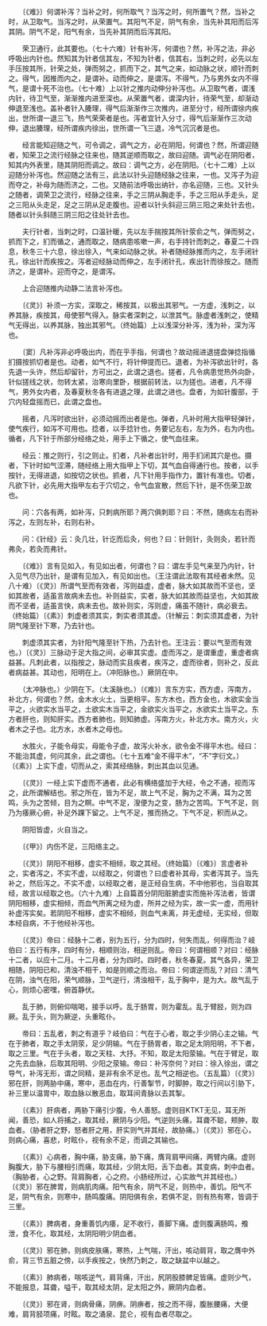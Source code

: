 <!-- { "loadSidebar": true } -->
　　〔《难》〕何谓补泻？当补之时，何所取气？当泻之时，何所置气？然，当补之时，从卫取气。当泻之时，从荣置气。其阳气不足，阴气有余，当先补其阳而后泻其阴。阴气不足，阳气有余，当先补其阴而后泻其阳。

　　荣卫通行，此其要也。（七十六难）针有补泻，何谓也？然，补泻之法，非必呼吸出内针也。然知其为针者信其左，不知为针者，信其右，当刺之时，必先以左手压按其所，针荣之处，弹而努之，抓而下之，其气之来，如动脉之状，顺针而刺之。得气，因推而内之，是谓补。动而伸之，是谓泻。不得气，乃与男外女内不得气，是谓十死不治也。（七十难）上以针之推内动伸分补泻也。从卫取气者，谓浅内针，待卫气至，渐渐推内进至深也。从荣置气者，谓深内针，待荣气至，却渐动伸退至浅也。盖补者针入腠理，得气后渐渐作三次推内，进至分寸，经所谓徐内疾出，世所谓一退三飞，热气荣荣者是也。泻者宜针入分寸，得气后渐渐作三次动伸，退出腠理，经所谓疾内徐出，世所谓一飞三退，冷气沉沉者是也。

　　经言能知迎随之气，可令调之，调气之方，必在阴阳，何谓也？然，所谓迎随者，知荣卫之流行经脉之往来也，随其逆顺而取之，故曰迎随。调气必在阴阳者，知其内外表里，随其阴阳而调之。故曰：调气之方，必在阴阳。（七十二难）上以迎随分补泻也。然迎随之法有三，此法以针头迎随经脉之往来，一也。又泻子为迎而夺之，补母为随而济之，二也。又随前法呼吸出纳针，亦名迎随，三也。又针头之随者，调荣卫之流行，经脉之往来，手之三阴从胸走手，手之三阳从手走头，足之三阳从头走足，足之三阴从足走腹也。迎者以针头斜迎三阴三阳之来处针去也，随者以针头斜随三阴三阳之往处针去也。

　　夫行针者，当刺之时，口温针暖，先以左手揣按其所针荥俞之气，弹而努之，抓而下之，扪而循之，通而取之，随病患咳嗽一声，右手持针而刺之，春夏二十四息，秋冬三十六息，徐出徐入，气来如动脉之状。补者随经脉推而内之，左手闭针孔，徐出针而疾按之。泻者迎经脉动而伸之，左手闭针孔，疾出针而徐按之。随而济之，是谓补。迎而夺之，是谓泻。

　　上合迎随推内动静二法言补泻也。

　　〔《灵》〕补须一方实，深取之，稀按其，以极出其邪气。一方虚，浅刺之，以养其脉，疾按其，毋使邪气得入。脉实者深刺之，以泄其气。脉虚者浅刺之，使精气无得出，以养其脉，独出其邪气。（终始篇）上以浅深分补泻，浅为补，深为泻也。

　　〔窦〕凡补泻非必呼吸出内，而在乎手指，何谓也？故动摇进退搓盘弹捻指循扪摄按抓切者是也。动者，如气不行，将针伸提而已。退者，为补泻欲出针时，各先退一头许，然后却留针，方可出之，此谓之退也。搓者，凡令病患觉热外向卧，针似搓线之状，勿转太紧，治寒向里卧，根据前转法，以为搓也。进者，凡不得气，男外女内者，及春夏秋冬各有进退之理，此谓之进也。盘者，为如针腹部，于穴内轻盘摇而已，此谓之盘也。

　　摇者，凡泻时欲出针，必须动摇而出者是也。弹者，凡补时用大指甲轻弹针，使气疾行，如泻不可用也。捻者，以手捻针也，务要记左右，左为外，右为内也。循者，凡下针于所部分经络之处，用手上下循之，使气血往来。

　　经云：推之则行，引之则止。扪者，凡补者出针时，用手扪闭其穴是也。摄者，下针时如气涩滞，随经络上用大指甲上下切，其气血自得通行也。按者，以手按针，无得进退，如按切之状也。抓者，凡下针用手指作力，置针有准也。切者，凡欲下针，必先用大指甲左右于穴切之，令气血宣散，然后下针，是不伤荣卫故也。

　　问：穴各有两，如补泻，只刺病所耶？两穴俱刺耶？曰：不然，随病左右而补泻之，左则左补，右则右补。

　　问：《针经》云：灸几壮，针讫而后灸，何也？曰：针则针，灸则灸，若针而弗灸，若灸而弗针。

　　〔《难》〕言有见如入，有见如出者，何谓也？曰：谓左手见气来至乃内针，针入见气尽乃出针，是谓有见加入，有见如出也。（王注谓此法取有其经者未然。见八十难）〔《灵》〕所谓气至而有效者，泻则益虚，虚者，脉大如其故而不坚也，坚如其故者，适虽言故病未去也。补则益实，实者，脉大如其故而益坚也，大如其故而不坚者，适虽言快，病未去也。故补则实，泻则虚，痛虽不随针，病必衰去。（终始篇）〔《素》〕刺虚者须其实，刺实者须其虚。（针解云：刺实须其虚者，为针阴气隆至针下寒，乃去针也。

　　刺虚须其实者，为针阳气隆至针下热，乃去针也。王注云：要以气至而有效也。）〔《灵》〕三脉动于足大指之间，必审其实虚。虚而泻之，是谓重虚，重虚者病益甚。凡刺此者，以指按之，脉动而实且疾者，疾泻之，虚而徐者，则补之，反此者病益甚。其动也，阳明在上。（冲阳脉也。）厥阴在中。

　　（太冲脉也。）少阴在下。（太溪脉也。）〔《难》〕言东方实，西方虚，泻南方，补北方，何谓也？然，金木水火土，当更相平。东方木也，西方金也，木欲实金当平之，火欲实水当平之，土欲实木当平之，金欲实火当平之，水欲实土当平之。东方者肝也，则知肝实。西方者肺也，则知肺虚。泻南方火，补北方水。南方火，火者木之子也。北方水，水者木之母也。

　　水胜火，子能令母实，母能令子虚，故泻火补水，欲令金不得平木也。经曰：不能治其虚，何问其余，此之谓也。（七十五难“金不得平木”，“不”字衍文。）〔《素》〕上实下虚，切而从之，索其经络脉，刺出其血以见通。

　　〔《灵》〕一经上实下虚而不通者，此必有横络盛加于大经，令之不通，视而泻之，此所谓解结也。邪之所在，皆为不足，故上气不足，胸为之不满，耳为之苦鸣，头为之苦倾，目为之瞑。中气不足，溲便为之变，肠为之苦鸣。下气不足，则乃为痿厥心俯，补足外踝下留之。上气不足，推而扬之。下气不足，积而从之。

　　阴阳皆虚，火自当之。

　　〔《甲》〕内伤不足，三阳络主之。

　　〔《灵》〕阴阳不相移，虚实不相倾，取之其经。（终始篇）〔《难》〕言虚者补之，实者泻之，不实不虚，以经取之，何谓也？曰虚者补其母，实者泻其子。当先补之，然后泻之。不实不虚，以经取之者，是正经自生病，不中他邪也，当自取其经，故言以经取之也。（六十九难）上自篇首分阴阳脏腑虚实而施补泻法者，皆谓阴阳相移，虚实相倾，而血气所离之经为虚，所并之经为实，故一实一虚，而用针补虚泻实矣。若阴阳不相移，虚实不相倾，则血气未离，并无虚经，无实经，但取本经自病，不于他经补泻也。

　　〔《灵》〕帝曰：经脉十二者，别为五行，分为四时，何失而乱，何得而治？岐伯曰：五行有序，四时有分，相顺则治，相逆则乱。帝曰：何谓相顺？对曰：经脉十二者，以应十二月。十二月者，分为四时。四时者，秋冬春夏。其气各异，荣卫相随，阴阳已和，清浊不相干，如是则顺之而治。帝曰：何谓逆而乱？对曰：清气在阴，浊气在阳，荣气顺脉，卫气逆行，清浊相干，乱于胸中，是为大。故气乱于心，则烦心密嘿，俯首静伏。

　　乱于肺，则俯仰喘喝，接手以呼。乱于肠胃，则为霍乱。乱于臂胫，则为四厥。乱于头，则为厥逆，头重眩仆。

　　帝曰：五乱者，刺之有道乎？岐伯曰：气在于心者，取之手少阴心主之输。气在于肺者，取之手太阴荥，足少阴输。气在于肠胃者，取之足太阴阳明，不下者，取之三里。气在于头者，取之天柱、大抒。不知，取足太阳荥输。气在于臂足，取之先去血脉，后取其阳明、少阳之荥输。帝曰：补泻奈何？对曰：徐入徐出，谓之导气，补泻无形，谓之同精，是非有余不足也。乱气之相逆也。（五乱篇）〔《灵》〕邪在肝，则两胁中痛，寒中，恶血在内，行善掣节，时脚肿，取之行间以引胁下，补三里以温胃中，取血脉以散恶血，取耳间青脉以去其掣。

　　〔《素》〕肝病者，两胁下痛引少腹，令人善怒。虚则目KTKT无见，耳无所闻，善恐，如人将捕之，取其经，厥阴与少阳。气逆则头痛，耳聋不聪，颊肿，取血者。（胁者肝之野，怒者肝之用，肝实则气并其经，故胁痛。）〔《灵》〕邪在心，则病心痛，喜悲，时眩仆，视有余不足，而调之其输也。

　　〔《素》〕心病者，胸中痛，胁支痛，胁下痛，膺背肩甲间痛，两臂内痛。虚则胸腹大，胁下与腰相引而痛，取其经，少阴太阳，舌下血者。其变病，刺中血者。（胸胁者，心之野。背肩胸者，心之府。小肠经所过，心实故气并其经也。）〔《灵》〕邪在脾胃，则病肌肉痛。阳气有余，阴气不足，则热中，善饥。阳气不足，阴气有余，则寒中，肠鸣腹痛。阴阳俱有余，若俱不足，则有热有寒，皆调于三里。

　　〔《素》〕脾病者，身重善饥内痿，足不收行，善脚下痛。虚则腹满肠鸣，飧泄，食不化，取其经，太阴阳明少阴血者。

　　〔《灵》〕邪在肺，则病皮肤痛，寒热，上气喘，汗出，咳动肩背，取之膺中外俞，背三节五脏之傍，以手疾按之，快然乃刺之，取之缺盆中以越之。

　　〔《素》〕肺病者，喘咳逆气，肩背痛，汗出，尻阴股膝髀足皆痛。虚则少气，不能报息，耳聋，嗌干，取其经太阴，足太阳之外，厥阴内血者。

　　〔《灵》〕邪在肾，则病骨痛，阴痹。阴痹者，按之而不得，腹胀腰痛，大便难，肩背胫项痛，时眩。取之涌泉、昆仑，视有血者尽取之。

